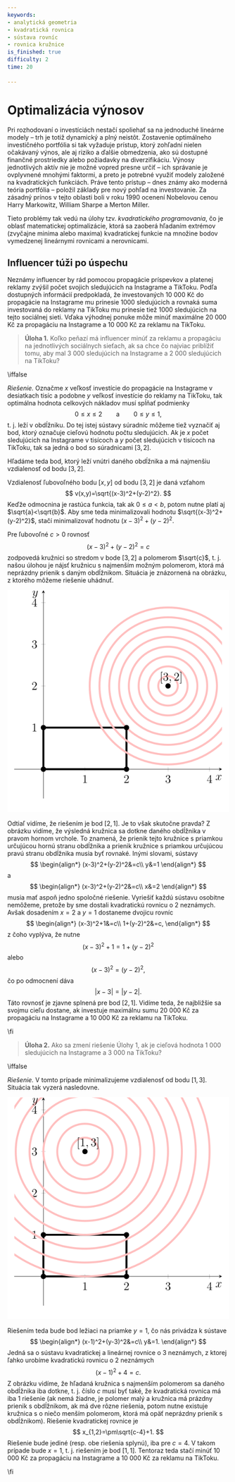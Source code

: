 ```yaml
---
keywords:
- analytická geometria
- kvadratická rovnica
- sústava rovníc
- rovnica kružnice
is_finished: true
difficulty: 2
time: 20

---
```


# Optimalizácia výnosov

Pri rozhodovaní o investíciách nestačí spoliehať sa na jednoduché lineárne modely – trh je 
totiž dynamický a plný neistôt. Zostavenie optimálneho investičného portfólia si tak 
vyžaduje prístup, ktorý zohľadní nielen očakávaný výnos, ale aj riziko a ďalšie obmedzenia, 
ako sú dostupné finančné prostriedky alebo požiadavky na diverzifikáciu. Výnosy jednotlivých 
aktív nie je možné vopred presne určiť – ich správanie je ovplyvnené mnohými faktormi, a preto je potrebné 
využiť modely založené na kvadratických funkciách. Práve tento prístup – dnes známy ako moderná 
teória portfólia – položil základy pre nový pohľad na investovanie. Za zásadný prínos v tejto oblasti 
boli v roku 1990 ocenení Nobelovou cenou Harry Markowitz, William Sharpe a Merton Miller.

Tieto problémy tak vedú na úlohy tzv. *kvadratického programovania*, čo je oblasť matematickej optimalizácie, 
ktorá sa zaoberá hľadaním extrémov (zvyčajne minima alebo maxima) kvadratickej funkcie na množine bodov vymedzenej 
lineárnymi rovnicami a nerovnicami.

## Influencer túži po úspechu

Neznámy influencer by rád pomocou propagácie príspevkov a platenej reklamy zvýšil počet svojich sledujúcich 
na Instagrame a TikToku. Podľa dostupných informácií predpokladá, že investovaných 10 000 Kč do propagácie
na Instagrame mu prinesie 1000 sledujúcich a rovnaká suma investovaná do reklamy na TikToku mu prinesie tiež
1000 sledujúcich na tejto sociálnej sieti. Vďaka výhodnej ponuke môže minúť maximálne 20 000 Kč za propagáciu 
na Instagrame a 10 000 Kč za reklamu na TikToku.

> **Úloha 1.** Koľko peňazí má influencer minúť za reklamu a propagáciu na jednotlivých sociálnych sieťach, 
> ak sa chce čo najviac priblížiť tomu, aby mal 3 000 sledujúcich na Instagrame a 2 000 sledujúcich 
> na TikToku?

\iffalse

*Riešenie.* Označme $x$ veľkosť investície do propagácie na Instagrame v desiatkach tisíc a podobne $y$ 
veľkosť investície do reklamy na TikToku, tak optimálna hodnota celkových nákladov musí spĺňať podmienky 
$$
0\leq x \leq 2 \qquad\text{a}\qquad 0\leq y\leq 1,
$$
t. j. leží v obdĺžniku. Do tej istej sústavy súradníc môžeme tiež vyznačiť aj bod, ktorý označuje
cieľovú hodnotu počtu sledujúcich. Ak je $x$ počet sledujúcich na Instagrame v tisícoch a $y$
počet sledujúcich v tisícoch na TikToku, tak sa jedná o bod so súradnicami $[3,2]$.

Hľadáme teda bod, ktorý leží vnútri daného obdĺžnika a má najmenšiu vzdialenosť od bodu $[3,2]$.

Vzdialenosť ľubovoľného bodu $[x,y]$ od bodu $[3,2]$ je daná vzťahom 
$$
v(x,y)=\sqrt{(x-3)^2+(y-2)^2}.
$$
Keďže odmocnina je rastúca funkcia, tak ak $0\leq a<b$, potom nutne platí aj $\sqrt{a}<\sqrt{b}$.
Aby sme teda minimalizovali hodnotu $\sqrt{(x-3)^2+(y-2)^2}$, stačí minimalizovať hodnotu $(x-3)^2+(y-2)^2$.

Pre ľubovoľné $c>0$ rovnosť 
$$
  (x-3)^2+(y-2)^2=c
$$
zodpovedá kružnici so stredom v bode $[3,2]$ a polomerom $\sqrt{c}$, t. j. našou úlohou je nájsť 
kružnicu s najmenším možným polomerom, ktorá má neprázdny prienik s daným obdĺžnikom. Situácia
je znázornená na obrázku, z ktorého môžeme riešenie uhádnuť. 

![K riešeniu Úlohy 1](math4you_00051_01.svg)

Odtiaľ vidíme, že riešením je bod $[2,1]$. Je to však skutočne pravda? Z obrázku vidíme, že výsledná kružnica 
sa dotkne daného obdĺžnika v pravom hornom vrchole. To znamená, že prienik tejto kružnice s priamkou určujúcou hornú stranu 
obdĺžnika a prienik kružnice s priamkou určujúcou pravú stranu obdĺžnika musia byť rovnaké. Inými slovami, sústavy
$$
\begin{align*}
(x-3)^2+(y-2)^2&=c\\  
y&=1
\end{align*}
$$
a 
$$
\begin{align*}
  (x-3)^2+(y-2)^2&=c\\ 
  x&=2
\end{align*}
$$
musia mať aspoň jedno spoločné riešenie. Vyriešiť každú sústavu osobitne nemôžeme, pretože by sme dostali kvadratickú 
rovnicu o 2 neznámych. Avšak dosadením $x=2$ a $y=1$ dostaneme dvojicu rovníc
$$
\begin{align*}
  (x-3)^2+1&=c\\ 
  1+(y-2)^2&=c,
\end{align*}
$$
z čoho vyplýva, že nutne 
$$
  (x-3)^2+1=1+(y-2)^2
$$
alebo
$$
  (x-3)^2=(y-2)^2,
$$
čo po odmocnení dáva
$$
|x-3|=|y-2|.
$$
Táto rovnosť je zjavne splnená pre bod $[2,1]$. Vidíme teda, že najbližšie sa svojmu cieľu dostane, ak investuje
maximálnu sumu 20 000 Kč za propagáciu na Instagrame a 10 000 Kč za reklamu na TikToku.

\fi

> **Úloha 2.** Ako sa zmení riešenie Úlohy 1, ak je cieľová hodnota 1 000 
> sledujúcich na Instagrame a 3 000 na TikToku?

\iffalse

*Riešenie.* V tomto prípade minimalizujeme vzdialenosť od bodu 
$[1,3]$. Situácia tak vyzerá nasledovne.

![K riešeniu Úlohy 2](math4you_00051_02.svg)

Riešením teda bude bod ležiaci na priamke $y=1$, čo nás privádza k sústave
$$
\begin{align*}
(x-1)^2+(y-3)^2&=c\\ 
y&=1.
\end{align*}
$$ 
Jedná sa o sústavu kvadratickej a lineárnej rovnice o 3 neznámych, z ktorej ľahko urobíme kvadratickú 
rovnicu o 2 neznámych
$$
(x-1)^2+4=c.
$$
Z obrázku vidíme, že hľadaná kružnica s najmenším polomerom sa daného obdĺžnika iba dotkne, 
t. j. číslo $c$ musí byť také, že kvadratická rovnica má iba 1 riešenie (ak nemá žiadne, je 
polomer malý a kružnica má prázdny prienik s obdĺžnikom, ak má dve rôzne riešenia, potom nutne existuje 
kružnica s o niečo menším polomerom, ktorá má opäť neprázdny prienik s obdĺžnikom). Riešenie kvadratickej 
rovnice je
$$
x_{1,2}=\pm\sqrt{c-4}+1.
$$
Riešenie bude jediné (resp. obe riešenia splynú), iba pre $c=4$. V takom prípade bude $x=1$, t. j. riešením je bod 
$[1,1]$. Tentoraz teda stačí minúť 10 000 Kč za propagáciu na Instagrame a 10 000 Kč za reklamu na TikToku.

\fi

